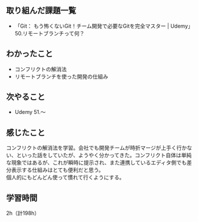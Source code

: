 ## 取り組んだ課題一覧
- 「Git： もう怖くないGit！チーム開発で必要なGitを完全マスター | Udemy」50.リモートブランチって何？

## わかったこと
- コンフリクトの解消法
- リモートブランチを使った開発の仕組み

## 次やること
- Udemy 51.～

## 感じたこと
コンフリクトの解消法を学習。会社でも開発チームが時折マージが上手く行かない、といった話をしていたが、ようやく分かってきた。コンフリクト自体は単純な現象ではあるが、これが瞬時に提示され、また連携しているエディタ側でも差分表示する仕組みはとても便利だと思う。  
個人的にもどんどん使って慣れて行くようにする。  


## 学習時間
2h（計198h）
